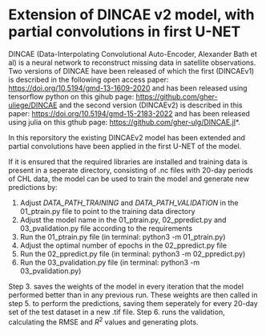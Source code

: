 # Extension of DINCAE v2 model, with partial convolutions in first U-NET


DINCAE (Data-Interpolating Convolutional Auto-Encoder, Alexander Bath et al) is a neural network to
reconstruct missing data in satellite observations. Two versions of DINCAE have been released of which the first (DINCAEv1) is described in the following open access paper: https://doi.org/10.5194/gmd-13-1609-2020 and has been released using tensorflow python on this gihub page: https://github.com/gher-uliege/DINCAE and the second version (DINCAEv2) is described in this paper: https://doi.org/10.5194/gmd-15-2183-2022 and has been released using julia on this gthub page: https://github.com/gher-ulg/DINCAE.jl*.

In this reporsitory the existing DINCAEv2 model has been extended and partial convolutions have been applied in the first U-NET of the model. 

If it is ensured that the required libraries are installed and training data is present in a seperate directory, consisting of .nc files with 20-day periods of CHL data, the model can be used to train the model and generate new predictions by:

1. Adjust *DATA_PATH_TRAINING* and *DATA_PATH_VALIDATION* in the 01_ptrain.py file to point to the training data directory
2. Adjust the model name in the 01_ptrain.py, 02_ppredict.py and 03_pvalidation.py file according to the requirements
3. Run the 01_ptrain.py file (in terminal: python3 -m 01_ptrain.py)
4. Adjust the optimal number of epochs in the 02_ppredict.py file
5. Run the 02_ppredict.py file (in terminal: python3 -m 02_ppredict.py)
6. Run the 03_pvalidation.py file (in terminal: python3 -m 03_pvalidation.py)

Step 3. saves the weights of the model in every iteration that the model performed better than in any previous run. These weights are then called in step 5. to perform the predictions, saving them seperately for every 20-day set of the test dataset in a new .tif file. Step 6. runs the validation, calculating the RMSE and $R^2$ values and generating plots. 